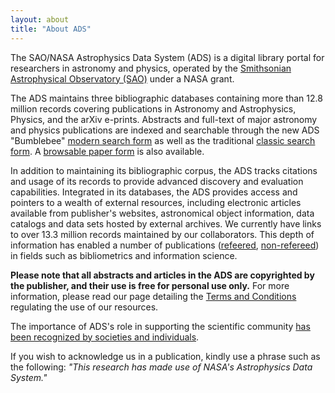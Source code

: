 ```yaml
---
layout: about
title: "About ADS"
---
```


The SAO/NASA Astrophysics Data System (ADS) is a digital library portal for researchers in astronomy and physics, operated by the [Smithsonian Astrophysical Observatory (SAO)](https://www.cfa.harvard.edu/sao) under a NASA grant.

The ADS maintains three bibliographic databases containing more than 12.8 million records covering publications in Astronomy and Astrophysics, Physics, and the arXiv e-prints. Abstracts and full-text of major astronomy and physics publications are indexed and searchable through the new ADS "Bumblebee" [modern search form](https://ui.adsabs.harvard.edu/) as well as the traditional [classic search form](https://ui.adsabs.harvard.edu/#classic-form). A [browsable paper form](https://ui.adsabs.harvard.edu/#paper-form) is also available. 

In addition to maintaining its bibliographic corpus, the ADS tracks citations and usage of its records to provide advanced discovery and evaluation capabilities. Integrated in its databases, the ADS provides access and pointers to a wealth of external resources, including electronic articles available from publisher's websites, astronomical object information, data catalogs and data sets hosted by external archives. We currently have links to over 13.3 million records maintained by our collaborators. This depth of information has enabled a number of publications ([refeered](https://ui.adsabs.harvard.edu/#/public-libraries/aI9-ox_2RNeZK-gm-4DpVQ), [non-refereed](https://ui.adsabs.harvard.edu/#/public-libraries/iETdWs2pSGajhFBI30X3UQ)) in fields such as bibliometrics and information science.

**Please note that all abstracts and articles in the ADS are copyrighted by the publisher, and their use is free for personal use only.** For more information, please read our page detailing the [Terms and Conditions](http://adsabs.github.io/help/terms/) regulating the use of our resources. 

The importance of ADS's role in supporting the scientific community [has been recognized by societies and individuals](../about/awards.html).

If you wish to acknowledge us in a publication, kindly use a phrase such as the following: *"This research has made use of NASA's Astrophysics Data System."*


